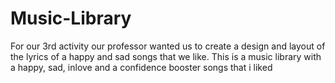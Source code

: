 # Music-Library
For our 3rd activity our professor wanted us to create a design and layout of the lyrics of a happy and sad songs that we like. This is a music library with a happy, sad, inlove and a confidence booster songs that i liked
